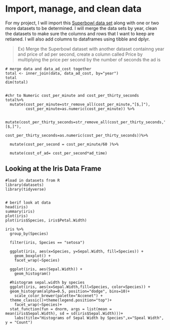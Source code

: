 # Import, manage, and clean data
For my project, I will import this [Superbowl data set](https://github.com/fivethirtyeight/superbowl-ads/blob/main/superbowl-ads.csv)
along with one or two more datasets to be determined. I will merge the data sets by year, clean the datasets to make sure the columns and rows that I want to keep are retianed. I will also add columns to dataframes using tibble and dplyr. 
> Ex) Merge the Superbowl dataset with another dataset containng year and price of ad per second, create a column called Price by multiplying the price per second by the number of seconds the ad is


```{r joining two data sets }
# merge data and data_ad_cost together 
total <- inner_join(data, data_ad_cost, by="year")
total
dim(total)


#chr to Numeric cost_per_minute and cost_per_thirty_seconds
total%>%
  mutate(cost_per_minute=str_remove_all(cost_per_minute,"[$,]"),
         cost_per_minute=as.numeric(cost_per_minute)) %>%

  mutate(cost_per_thirty_seconds=str_remove_all(cost_per_thirty_seconds,"[$,]"),
        cost_per_thirty_seconds=as.numeric(cost_per_thirty_seconds))%>%
  
  mutate(cost_per_second = cost_per_minute/60 )%>%
  
  mutate(cost_of_ad= cost_per_second*ad_time)
```


## Looking at the Iris Data Frame
```{r begin}
#load in datasets from R
library(datasets)
library(tidyverse)


# berif look at data
head(iris)
summary(iris)
plot(iris)
plot(iris$Species, iris$Petal.Width)
```
```{r filter}
iris %>%
  group_by(Species)

  filter(iris, Species == "setosa")
  
  ggplot(iris, aes(x=Species, y=Sepal.Width, fill=Species)) + 
    geom_boxplot() +
    facet_wrap(~Species)
  
  ggplot(iris, aes(Sepal.Width)) +
    geom_histogram()
  
  #histogram sepal.width by species
  ggplot(iris, aes(x=Sepal.Width,fill=Species, color=Species)) +
  geom_histogram(alpha=0.5, position="dodge", bins=10)+
    scale_color_brewer(palette="Accenet") + 
  theme_classic()+theme(legend.position="top")+
    facet_wrap(~Species)+
  stat_function(fun = dnorm, args = list(mean = mean(iris$Sepal.Width), sd = sd(iris$Sepal.Width)))+
    labs(title="Histograms of Sepal Width by Species",x="Speal Width", y = "Count")
```
